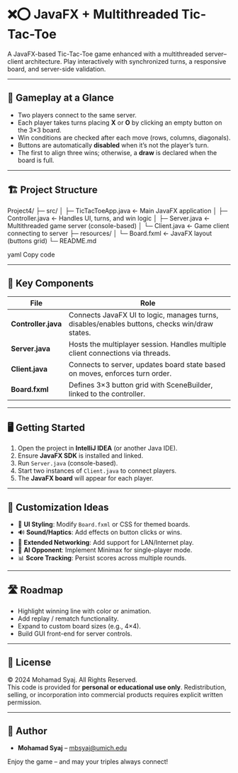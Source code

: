# ❌⭕ JavaFX + Multithreaded Tic-Tac-Toe  
A JavaFX-based Tic-Tac-Toe game enhanced with a multithreaded server–client architecture. Play interactively with synchronized turns, a responsive board, and server-side validation.  

---

## 📖 Gameplay at a Glance
- Two players connect to the same server.  
- Each player takes turns placing **X** or **O** by clicking an empty button on the 3×3 board.  
- Win conditions are checked after each move (rows, columns, diagonals).  
- Buttons are automatically **disabled** when it’s not the player’s turn.  
- The first to align three wins; otherwise, a **draw** is declared when the board is full.  

---

## 🏗️ Project Structure
Project4/
├─ src/
│ ├─ TicTacToeApp.java ← Main JavaFX application
│ ├─ Controller.java ← Handles UI, turns, and win logic
│ ├─ Server.java ← Multithreaded game server (console-based)
│ └─ Client.java ← Game client connecting to server
├─ resources/
│ └─ Board.fxml ← JavaFX layout (buttons grid)
└─ README.md

yaml
Copy code

---

## 🔑 Key Components
| File            | Role |
|-----------------|------|
| **Controller.java** | Connects JavaFX UI to logic, manages turns, disables/enables buttons, checks win/draw states. |
| **Server.java** | Hosts the multiplayer session. Handles multiple client connections via threads. |
| **Client.java** | Connects to server, updates board state based on moves, enforces turn order. |
| **Board.fxml**  | Defines 3×3 button grid with SceneBuilder, linked to the controller. |

---

## 🖥️ Getting Started
1. Open the project in **IntelliJ IDEA** (or another Java IDE).  
2. Ensure **JavaFX SDK** is installed and linked.  
3. Run `Server.java` (console-based).  
4. Start two instances of `Client.java` to connect players.  
5. The **JavaFX board** will appear for each player.  

---

## 🔧 Customization Ideas
- 🎨 **UI Styling**: Modify `Board.fxml` or CSS for themed boards.  
- 🔊 **Sound/Haptics**: Add effects on button clicks or wins.  
- 🤝 **Extended Networking**: Add support for LAN/Internet play.  
- 🧠 **AI Opponent**: Implement Minimax for single-player mode.  
- 📊 **Score Tracking**: Persist scores across multiple rounds.  

---

## 🛣️ Roadmap
- Highlight winning line with color or animation.  
- Add replay / rematch functionality.  
- Expand to custom board sizes (e.g., 4×4).  
- Build GUI front-end for server controls.  

---

## 📜 License
© 2024 Mohamad Syaj. All Rights Reserved.  
This code is provided for **personal or educational use only**. Redistribution, selling, or incorporation into commercial products requires explicit written permission.  

---

## 👥 Author
- **Mohamad Syaj** – mbsyaj@umich.edu  

Enjoy the game – and may your triples always connect!  
